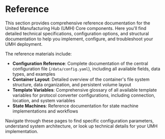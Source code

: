 # Reference

This section provides comprehensive reference documentation for the United Manufacturing Hub (UMH) Core components. Here you'll find detailed technical specifications, configuration options, and structural documentation to help you implement, configure, and troubleshoot your UMH deployment.

The reference materials include:

- **Configuration Reference**: Complete documentation of the central configuration file (`/data/config.yaml`), including all available fields, data types, and examples
- **Container Layout**: Detailed overview of the container's file system structure, data organization, and persistent volume layout
- **Template Variables**: Comprehensive glossary of all available template variables for protocol converter configurations, including connection, location, and system variables
- **State Machines**: Reference documentation for state machine implementations and workflows

Navigate through these pages to find specific configuration parameters, understand system architecture, or look up technical details for your UMH implementation.

